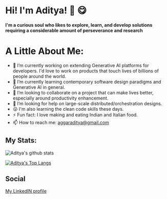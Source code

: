 # Hi! I'm Aditya! 👋 😋
#### I'm a curious soul who likes to explore, learn, and develop solutions requiring a considerable amount of perseverance and research

# A Little About Me:
  - 🔭 I’m currently working on extending Generative AI platforms for developers. I'd love to work on products that touch lives of billions of people around the world.
  - 🌱 I’m currently learning contemporary software design paradigms and Generative AI in general.
  - 👯 I’m looking to collaborate on a project that can make lives better, especially around productivity enhancement.
  - 🤔 I’m looking for help on large-scale distributed/orchestration designs.
  - 😛 I'm also learning the clean code skills these days.
  - ⚡ Fun fact: I love making and eating Indian and Italian food.
  - 📫 How to reach me: aggaraditya@gmail.com
 
## My Stats:

![Aditya's github stats](https://github-readme-stats.vercel.app/api/?username=adaggarwal&show_icons=true&title_color=fff&icon_color=79ff97&text_color=9f9f9f&bg_color=151515)

[![Aditya's Top Langs](https://github-readme-stats.vercel.app/api/top-langs/?username=adaggarwal&show_icons=true&title_color=fff&icon_color=79ff97&text_color=9f9f9f&bg_color=151515)](https://github.com/anuraghazra/github-readme-stats)

## Social
[My LinkedIN profile](https://www.linkedin.com/in/adaggarw/)
